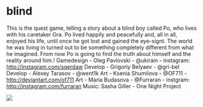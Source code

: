 # blind
This is the quest game, telling a story about a blind boy called Po, who lives with his caretaker Ora. Po lived happily and peacefully and, all in all, enjoyed his life, until once he got lost and gained the eye-signt. The world he was living in turned out to be something completely different from what he imagined. From now Po is going to find the truth about himself and the reality around him.!  Gamedesign - Oleg Pavlovski - @ukirain - instagram: http://instagram.com/sqerdaw  Develop - Grigoriy Belyaev - @gri-bel  Develop - Alexey Tarasov - @went1k  Art - Ksenia Shumilova - @OF711 - http://deviantart.com/of711  Art - Maria Budasova - @Furraran - instgram: http://instagram.com/furraran  Music: Sasha Giller - One Night Project

![](https://github.com/ukirain/blind/blob/master/Assets/Sprites/zastavka.png)
